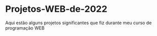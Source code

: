 # Projetos-WEB-de-2022
Aqui estão alguns projetos significantes que fiz durante meu curso de programação WEB

